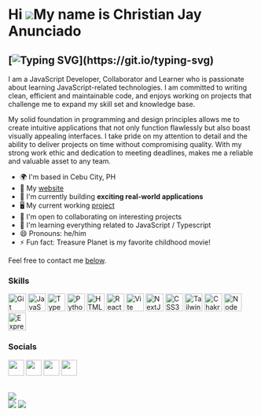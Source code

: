 
Hi ![](https://user-images.githubusercontent.com/18350557/176309783-0785949b-9127-417c-8b55-ab5a4333674e.gif)My name is Christian Jay Anunciado
=====================================================================================================================================

[![Typing SVG](https://readme-typing-svg.demolab.com?font=Helvetica+Neue&weight=500&duration=2000&pause=1500&vCenter=true&width=550&height=40&lines=Full+Stack+Developer.;Collaborator.;Learner.;Full+Stack+Developer.+Collaborator.+Learner.)](https://git.io/typing-svg)
----------------------------

I am a JavaScript Developer, Collaborator and Learner who is passionate about learning JavaScript-related technologies. I am committed to writing clean, efficient and maintainable code, and enjoys working on projects that challenge me to expand my skill set and knowledge base. 

My solid foundation in programming and design principles allows me to create intuitive applications that not only function flawlessly but also boast visually appealing interfaces. I take pride on my attention to detail and the ability to deliver projects on time without compromising quality. With my strong work ethic and dedication to meeting deadlines, makes me a reliable and valuable asset to any team.


* 🌍  I'm based in Cebu City, PH
* 🏡  My [website](https://bit.ly/christian-anunciado)
* 🚀  I'm currently building **exciting real-world applications**
* 🖥️  My current working [project](https://tina-2-0.vercel.app/)
* 🤝  I'm open to collaborating on interesting projects
* 🧠  I'm learning everything related to JavaScript / Typescript
* 😄 Pronouns: he/him
* ⚡ Fun fact: Treasure Planet is my favorite childhood movie!

Feel free to contact me [below](#socials).


### Skills

<p align="left">
    <a href="https://git-scm.com/" target="_blank" rel="noreferrer"><img src="https://raw.githubusercontent.com/danielcranney/readme-generator/main/public/icons/skills/git-colored.svg" width="36" height="36" alt="Git" /></a>
<a href="https://developer.mozilla.org/en-US/docs/Web/JavaScript" target="_blank" rel="noreferrer"><img src="https://raw.githubusercontent.com/danielcranney/readme-generator/main/public/icons/skills/javascript-colored.svg" width="36" height="36" alt="JavaScript" /></a>
    <a href="https://www.typescriptlang.org/" target="_blank" rel="noreferrer"><img src="https://raw.githubusercontent.com/danielcranney/readme-generator/main/public/icons/skills/typescript-colored.svg" width="36" height="36" alt="TypeScript" /></a>
    <a href="https://www.python.org/" target="_blank" rel="noreferrer"><img src="https://raw.githubusercontent.com/danielcranney/readme-generator/main/public/icons/skills/python-colored.svg" width="36" height="36" alt="Python" /></a>
    <a href="https://developer.mozilla.org/en-US/docs/Glossary/HTML5" target="_blank" rel="noreferrer"><img src="https://raw.githubusercontent.com/danielcranney/readme-generator/main/public/icons/skills/html5-colored.svg" width="36" height="36" alt="HTML5" /></a>
<a href="https://reactjs.org/" target="_blank" rel="noreferrer"><img src="https://raw.githubusercontent.com/danielcranney/readme-generator/main/public/icons/skills/react-colored.svg" width="36" height="36" alt="React" /></a>
      <a href="https://vitejs.dev/" target="_blank" rel="noreferrer"><img src="https://raw.githubusercontent.com/danielcranney/readme-generator/main/public/icons/skills/vite-colored.svg" width="36" height="36" alt="Vite" /></a>
        <a href="https://nextjs.org/" target="_blank" rel="noreferrer"><img src="https://raw.githubusercontent.com/danielcranney/readme-generator/main/public/icons/skills/nextjs-colored-dark.svg" width="36" height="36" alt="NextJs" /></a>
     <a href="https://www.w3.org/TR/CSS/#css" target="_blank" rel="noreferrer"><img src="https://raw.githubusercontent.com/danielcranney/readme-generator/main/public/icons/skills/css3-colored.svg" width="36" height="36" alt="CSS3" /></a>
    <a href="https://tailwindcss.com/" target="_blank" rel="noreferrer"><img src="https://cdn.simpleicons.org/tailwindcss" width="36" height="36" alt="TailwindCSS" /></a>
    <a href="https://chakra-ui.com/" target="_blank" rel="noreferrer"><img src="https://cdn.simpleicons.org/chakraui/#5dc9c9" width="36" height="36" alt="Chakra UI" /></a>
    <a href="https://nodejs.org/en/" target="_blank" rel="noreferrer"><img src="https://raw.githubusercontent.com/danielcranney/readme-generator/main/public/icons/skills/nodejs-colored.svg" width="36" height="36" alt="NodeJS" /></a>
<a href="https://expressjs.com/" target="_blank" rel="noreferrer"><img src="https://raw.githubusercontent.com/danielcranney/readme-generator/main/public/icons/skills/express-colored-dark.svg" width="36" height="36" alt="Express" /></a>
    
   
<!--      <a href="https://developer.mozilla.org/en-US/docs/Web/JavaScript" target="_blank" rel="noreferrer"><img src="https://raw.githubusercontent.com/danielcranney/readme-generator/main/public/icons/skills/python-colored.svg" width="36" height="36" alt="JavaScript" /></a> -->
</p>

<!-- ### UI Frameworks

<p align="left">
<a href="https://developer.mozilla.org/en-US/docs/Web/JavaScript" target="_blank" rel="noreferrer"><img src="https://raw.githubusercontent.com/danielcranney/readme-generator/main/public/icons/skills/chakraui-colored.svg" width="36" height="36" alt="JavaScript" /></a>
<a href="https://reactjs.org/" target="_blank" rel="noreferrer"><img src="https://raw.githubusercontent.com/danielcranney/readme-generator/main/public/icons/skills/react-colored.svg" width="36" height="36" alt="React" /></a>
<a href="https://www.w3.org/TR/CSS/#css" target="_blank" rel="noreferrer"><img src="https://raw.githubusercontent.com/danielcranney/readme-generator/main/public/icons/skills/css3-colored.svg" width="36" height="36" alt="CSS3" /></a>
<a href="https://nodejs.org/en/" target="_blank" rel="noreferrer"><img src="https://raw.githubusercontent.com/danielcranney/readme-generator/main/public/icons/skills/nodejs-colored.svg" width="36" height="36" alt="NodeJS" /></a>
<a href="https://expressjs.com/" target="_blank" rel="noreferrer"><img src="https://raw.githubusercontent.com/danielcranney/readme-generator/main/public/icons/skills/express-colored-dark.svg" width="36" height="36" alt="Express" /></a>
    <a href="https://www.typescriptlang.org/" target="_blank" rel="noreferrer"><img src="https://raw.githubusercontent.com/danielcranney/readme-generator/main/public/icons/skills/typescript-colored.svg" width="36" height="36" alt="TypeScript" /></a>
    <a href="https://nextjs.org/" target="_blank" rel="noreferrer"><img src="https://raw.githubusercontent.com/danielcranney/readme-generator/main/public/icons/skills/nextjs-colored-dark.svg" width="36" height="36" alt="NextJs" /></a>
<!--      <a href="https://developer.mozilla.org/en-US/docs/Web/JavaScript" target="_blank" rel="noreferrer"><img src="https://raw.githubusercontent.com/danielcranney/readme-generator/main/public/icons/skills/python-colored.svg" width="36" height="36" alt="JavaScript" /></a> -->
</p>

### Socials

<p align="left"> <a href="https://github.com/SkrowRepap" target="_blank" rel="noreferrer"><img src="https://raw.githubusercontent.com/danielcranney/readme-generator/main/public/icons/socials/github-dark.svg" width="32" height="32" /></a> <a href="https://www.linkedin.com/in/christiananunciado/" target="_blank" rel="noreferrer"><img src="https://raw.githubusercontent.com/danielcranney/readme-generator/main/public/icons/socials/linkedin.svg" width="32" height="32" /></a> <a href="https://web.facebook.com/canunciado015/" target="_blank" rel="noreferrer"><img src="https://raw.githubusercontent.com/danielcranney/readme-generator/main/public/icons/socials/facebook.svg" width="32" height="32" /></a> <a href="https://discord.com/users/8018" target="_blank" rel="noreferrer"><img src="https://raw.githubusercontent.com/danielcranney/readme-generator/main/public/icons/socials/discord.svg" width="32" height="32" /></a>


<br/> ![](https://komarev.com/ghpvc/?username=SkrowRepap&style=for-the-badge)
<br/> <a href="https://github.com/SkrowRepap" target="_blank" rel="noreferrer"><img
src="https://img.shields.io/github/last-commit/SkrowRepap/TINA2.0?style=for-the-badge&color=0891b2&labelColor=1c1917&label=LAST%20COMMIT&logoColor=1c1917&logo=GitHub&logoColor=1c1917&" /></a> <a href="https://github.com/SkrowRepap" target="_blank" rel="noreferrer"><img
src="https://img.shields.io/github/languages/top/SkrowRepap/TINA2.0?style=for-the-badge&labelColor=1c1917&color=0891b2" /></a>
